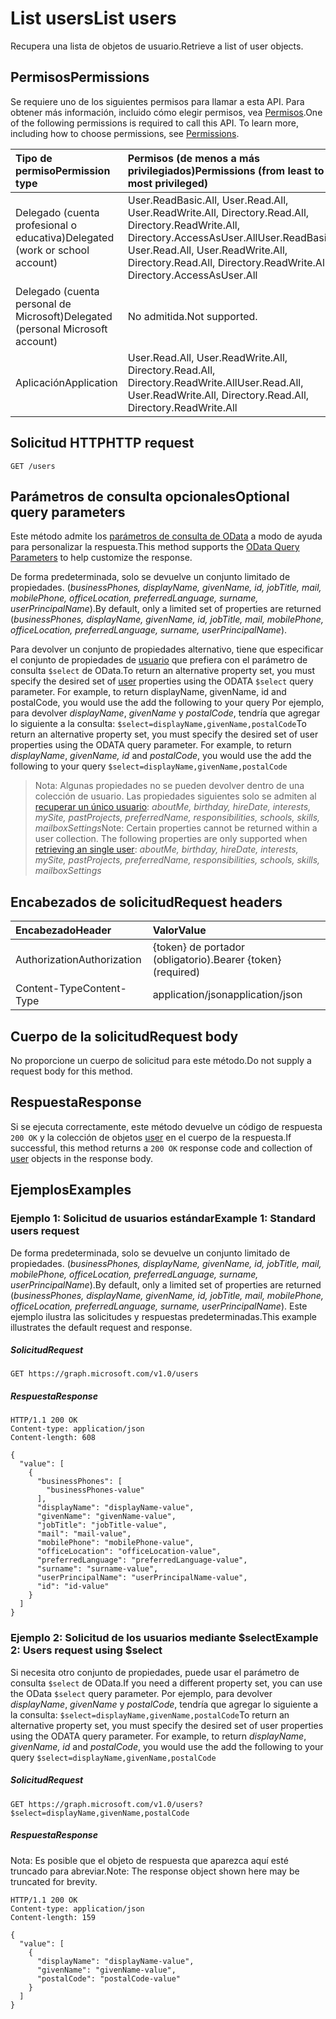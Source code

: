 # <a name="list-users"></a><span data-ttu-id="fa4d5-101">List users</span><span class="sxs-lookup"><span data-stu-id="fa4d5-101">List users</span></span>

<span data-ttu-id="fa4d5-102">Recupera una lista de objetos de usuario.</span><span class="sxs-lookup"><span data-stu-id="fa4d5-102">Retrieve a list of user objects.</span></span>

## <a name="permissions"></a><span data-ttu-id="fa4d5-103">Permisos</span><span class="sxs-lookup"><span data-stu-id="fa4d5-103">Permissions</span></span>

<span data-ttu-id="fa4d5-p101">Se requiere uno de los siguientes permisos para llamar a esta API. Para obtener más información, incluido cómo elegir permisos, vea [Permisos](../../../concepts/permissions_reference.md).</span><span class="sxs-lookup"><span data-stu-id="fa4d5-p101">One of the following permissions is required to call this API. To learn more, including how to choose permissions, see [Permissions](../../../concepts/permissions_reference.md).</span></span>

|<span data-ttu-id="fa4d5-106">Tipo de permiso</span><span class="sxs-lookup"><span data-stu-id="fa4d5-106">Permission type</span></span>      | <span data-ttu-id="fa4d5-107">Permisos (de menos a más privilegiados)</span><span class="sxs-lookup"><span data-stu-id="fa4d5-107">Permissions (from least to most privileged)</span></span>              |
|:--------------------|:---------------------------------------------------------|
|<span data-ttu-id="fa4d5-108">Delegado (cuenta profesional o educativa)</span><span class="sxs-lookup"><span data-stu-id="fa4d5-108">Delegated (work or school account)</span></span> | <span data-ttu-id="fa4d5-109">User.ReadBasic.All, User.Read.All, User.ReadWrite.All, Directory.Read.All, Directory.ReadWrite.All, Directory.AccessAsUser.All</span><span class="sxs-lookup"><span data-stu-id="fa4d5-109">User.ReadBasic.All, User.Read.All, User.ReadWrite.All, Directory.Read.All, Directory.ReadWrite.All, Directory.AccessAsUser.All</span></span>    |
|<span data-ttu-id="fa4d5-110">Delegado (cuenta personal de Microsoft)</span><span class="sxs-lookup"><span data-stu-id="fa4d5-110">Delegated (personal Microsoft account)</span></span> | <span data-ttu-id="fa4d5-111">No admitida.</span><span class="sxs-lookup"><span data-stu-id="fa4d5-111">Not supported.</span></span>    |
|<span data-ttu-id="fa4d5-112">Aplicación</span><span class="sxs-lookup"><span data-stu-id="fa4d5-112">Application</span></span> | <span data-ttu-id="fa4d5-113">User.Read.All, User.ReadWrite.All, Directory.Read.All, Directory.ReadWrite.All</span><span class="sxs-lookup"><span data-stu-id="fa4d5-113">User.Read.All, User.ReadWrite.All, Directory.Read.All, Directory.ReadWrite.All</span></span> |

## <a name="http-request"></a><span data-ttu-id="fa4d5-114">Solicitud HTTP</span><span class="sxs-lookup"><span data-stu-id="fa4d5-114">HTTP request</span></span>
<!-- { "blockType": "ignored" } -->
```http
GET /users
```

## <a name="optional-query-parameters"></a><span data-ttu-id="fa4d5-115">Parámetros de consulta opcionales</span><span class="sxs-lookup"><span data-stu-id="fa4d5-115">Optional query parameters</span></span>

<span data-ttu-id="fa4d5-116">Este método admite los [parámetros de consulta de OData](http://developer.microsoft.com/en-us/graph/docs/overview/query_parameters) a modo de ayuda para personalizar la respuesta.</span><span class="sxs-lookup"><span data-stu-id="fa4d5-116">This method supports the [OData Query Parameters](http://developer.microsoft.com/en-us/graph/docs/overview/query_parameters) to help customize the response.</span></span>

<span data-ttu-id="fa4d5-117">De forma predeterminada, solo se devuelve un conjunto limitado de propiedades. (_businessPhones, displayName, givenName, id, jobTitle, mail, mobilePhone, officeLocation, preferredLanguage, surname, userPrincipalName_).</span><span class="sxs-lookup"><span data-stu-id="fa4d5-117">By default, only a limited set of properties are returned (_businessPhones, displayName, givenName, id, jobTitle, mail, mobilePhone, officeLocation, preferredLanguage, surname, userPrincipalName_).</span></span> 

<span data-ttu-id="fa4d5-118">Para devolver un conjunto de propiedades alternativo, tiene que especificar el conjunto de propiedades de [usuario](../resources/user.md) que prefiera con el parámetro de consulta `$select` de OData.</span><span class="sxs-lookup"><span data-stu-id="fa4d5-118">To return an alternative property set, you must specify the desired set of [user](../resources/user.md) properties using the ODATA `$select` query parameter. For example, to return displayName, givenName, id and postalCode, you would use the add the following to your query </span></span> <span data-ttu-id="fa4d5-119">Por ejemplo, para devolver _displayName_, _givenName_ y _postalCode_, tendría que agregar lo siguiente a la consulta: `$select=displayName,givenName,postalCode`</span><span class="sxs-lookup"><span data-stu-id="fa4d5-119">To return an alternative property set, you must specify the desired set of user properties using the ODATA  query parameter. For example, to return _displayName_, _givenName, id_ and _postalCode_, you would use the add the following to your query `$select=displayName,givenName,postalCode`</span></span>

> <span data-ttu-id="fa4d5-p103">Nota: Algunas propiedades no se pueden devolver dentro de una colección de usuario. Las propiedades siguientes solo se admiten al [recuperar un único usuario](./user_get.md): _aboutMe, birthday, hireDate, interests, mySite, pastProjects, preferredName, responsibilities, schools, skills, mailboxSettings_</span><span class="sxs-lookup"><span data-stu-id="fa4d5-p103">Note: Certain properties cannot be returned within a user collection. The following properties are only supported when [retrieving an single user](./user_get.md): _aboutMe, birthday, hireDate, interests, mySite, pastProjects, preferredName, responsibilities, schools, skills, mailboxSettings_</span></span>

## <a name="request-headers"></a><span data-ttu-id="fa4d5-122">Encabezados de solicitud</span><span class="sxs-lookup"><span data-stu-id="fa4d5-122">Request headers</span></span>

| <span data-ttu-id="fa4d5-123">Encabezado</span><span class="sxs-lookup"><span data-stu-id="fa4d5-123">Header</span></span>        | <span data-ttu-id="fa4d5-124">Valor</span><span class="sxs-lookup"><span data-stu-id="fa4d5-124">Value</span></span>                      |
|:--------------|:---------------------------|
| <span data-ttu-id="fa4d5-125">Authorization</span><span class="sxs-lookup"><span data-stu-id="fa4d5-125">Authorization</span></span> | <span data-ttu-id="fa4d5-126">{token} de portador (obligatorio).</span><span class="sxs-lookup"><span data-stu-id="fa4d5-126">Bearer {token} (required)</span></span>  |
| <span data-ttu-id="fa4d5-127">Content-Type</span><span class="sxs-lookup"><span data-stu-id="fa4d5-127">Content-Type</span></span>  | <span data-ttu-id="fa4d5-128">application/json</span><span class="sxs-lookup"><span data-stu-id="fa4d5-128">application/json</span></span>           |

## <a name="request-body"></a><span data-ttu-id="fa4d5-129">Cuerpo de la solicitud</span><span class="sxs-lookup"><span data-stu-id="fa4d5-129">Request body</span></span>

<span data-ttu-id="fa4d5-130">No proporcione un cuerpo de solicitud para este método.</span><span class="sxs-lookup"><span data-stu-id="fa4d5-130">Do not supply a request body for this method.</span></span>

## <a name="response"></a><span data-ttu-id="fa4d5-131">Respuesta</span><span class="sxs-lookup"><span data-stu-id="fa4d5-131">Response</span></span>

<span data-ttu-id="fa4d5-132">Si se ejecuta correctamente, este método devuelve un código de respuesta `200 OK` y la colección de objetos [user](../resources/user.md) en el cuerpo de la respuesta.</span><span class="sxs-lookup"><span data-stu-id="fa4d5-132">If successful, this method returns a `200 OK` response code and collection of [user](../resources/user.md) objects in the response body.</span></span>

## <a name="examples"></a><span data-ttu-id="fa4d5-133">Ejemplos</span><span class="sxs-lookup"><span data-stu-id="fa4d5-133">Examples</span></span>

### <a name="example-1-standard-users-request"></a><span data-ttu-id="fa4d5-134">Ejemplo 1: Solicitud de usuarios estándar</span><span class="sxs-lookup"><span data-stu-id="fa4d5-134">Example 1: Standard users request</span></span>

<span data-ttu-id="fa4d5-135">De forma predeterminada, solo se devuelve un conjunto limitado de propiedades. (_businessPhones, displayName, givenName, id, jobTitle, mail, mobilePhone, officeLocation, preferredLanguage, surname, userPrincipalName_).</span><span class="sxs-lookup"><span data-stu-id="fa4d5-135">By default, only a limited set of properties are returned (_businessPhones, displayName, givenName, id, jobTitle, mail, mobilePhone, officeLocation, preferredLanguage, surname, userPrincipalName_).</span></span> <span data-ttu-id="fa4d5-136">Este ejemplo ilustra las solicitudes y respuestas predeterminadas.</span><span class="sxs-lookup"><span data-stu-id="fa4d5-136">This example illustrates the default request and response.</span></span> 

##### <a name="request"></a><span data-ttu-id="fa4d5-137">Solicitud</span><span class="sxs-lookup"><span data-stu-id="fa4d5-137">Request</span></span>

<!-- {
  "blockType": "request",
  "name": "get_users"
}-->
```http
GET https://graph.microsoft.com/v1.0/users
```

##### <a name="response"></a><span data-ttu-id="fa4d5-138">Respuesta</span><span class="sxs-lookup"><span data-stu-id="fa4d5-138">Response</span></span>

<!-- {
  "blockType": "response",
  "truncated": true,
  "@odata.type": "microsoft.graph.user",
  "isCollection": true
} -->
```http
HTTP/1.1 200 OK
Content-type: application/json
Content-length: 608

{
  "value": [
    {
      "businessPhones": [
        "businessPhones-value"
      ],
      "displayName": "displayName-value",
      "givenName": "givenName-value",
      "jobTitle": "jobTitle-value",
      "mail": "mail-value",
      "mobilePhone": "mobilePhone-value",
      "officeLocation": "officeLocation-value",
      "preferredLanguage": "preferredLanguage-value",
      "surname": "surname-value",
      "userPrincipalName": "userPrincipalName-value",
      "id": "id-value"
    }
  ]
}
```

### <a name="example-2-users-request-using-select"></a><span data-ttu-id="fa4d5-139">Ejemplo 2: Solicitud de los usuarios mediante $select</span><span class="sxs-lookup"><span data-stu-id="fa4d5-139">Example 2: Users request using $select</span></span>

<span data-ttu-id="fa4d5-140">Si necesita otro conjunto de propiedades, puede usar el parámetro de consulta `$select` de OData.</span><span class="sxs-lookup"><span data-stu-id="fa4d5-140">If you need a different property set, you can use the OData `$select` query parameter.</span></span> <span data-ttu-id="fa4d5-141">Por ejemplo, para devolver _displayName_, _givenName_ y _postalCode_, tendría que agregar lo siguiente a la consulta: `$select=displayName,givenName,postalCode`</span><span class="sxs-lookup"><span data-stu-id="fa4d5-141">To return an alternative property set, you must specify the desired set of user properties using the ODATA  query parameter. For example, to return _displayName_, _givenName, id_ and _postalCode_, you would use the add the following to your query `$select=displayName,givenName,postalCode`</span></span>

##### <a name="request"></a><span data-ttu-id="fa4d5-142">Solicitud</span><span class="sxs-lookup"><span data-stu-id="fa4d5-142">Request</span></span>

<!-- {
  "blockType": "request",
  "name": "get_users"
}-->
```http
GET https://graph.microsoft.com/v1.0/users?$select=displayName,givenName,postalCode
```

##### <a name="response"></a><span data-ttu-id="fa4d5-143">Respuesta</span><span class="sxs-lookup"><span data-stu-id="fa4d5-143">Response</span></span>

<span data-ttu-id="fa4d5-144">Nota: Es posible que el objeto de respuesta que aparezca aquí esté truncado para abreviar.</span><span class="sxs-lookup"><span data-stu-id="fa4d5-144">Note: The response object shown here may be truncated for brevity.</span></span>
<!-- {
  "blockType": "response",
  "truncated": true,
  "@odata.type": "microsoft.graph.user",
  "isCollection": true
} -->
```http
HTTP/1.1 200 OK
Content-type: application/json
Content-length: 159

{
  "value": [
    {
      "displayName": "displayName-value",
      "givenName": "givenName-value",
      "postalCode": "postalCode-value"
    }
  ]
}
```

<!-- uuid: 8fcb5dbc-d5aa-4681-8e31-b001d5168d79
2015-10-25 14:57:30 UTC -->
<!-- {
  "type": "#page.annotation",
  "description": "List users",
  "keywords": "",
  "section": "documentation",
  "tocPath": ""
}-->
